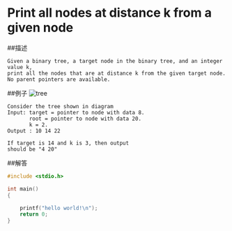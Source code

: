 Print all nodes at distance k from a given node
===
##描述
```
Given a binary tree, a target node in the binary tree, and an integer value k,
print all the nodes that are at distance k from the given target node. No parent pointers are available.
```

##例子
![tree](http://www.geeksforgeeks.org/wp-content/uploads/BinaryTree4.png)

```
Consider the tree shown in diagram
Input: target = pointer to node with data 8. 
       root = pointer to node with data 20.
       k = 2.
Output : 10 14 22

If target is 14 and k is 3, then output 
should be "4 20"
```

##解答

```c
#include <stdio.h>

int main()
{

    printf("hello world!\n");
    return 0;
}

```